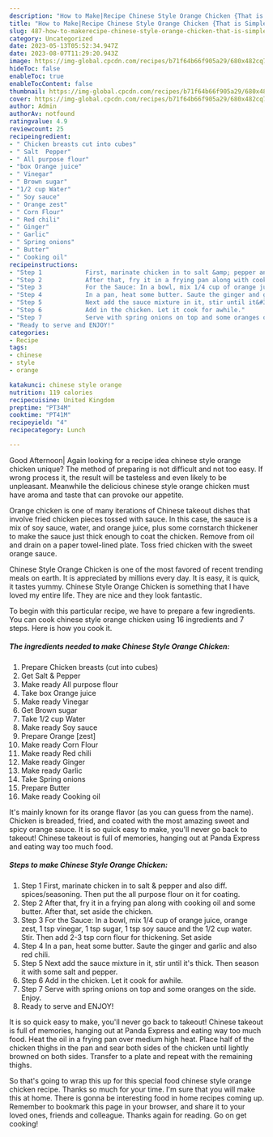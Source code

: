 ```yaml
---
description: "How to Make|Recipe Chinese Style Orange Chicken {That is Simple"
title: "How to Make|Recipe Chinese Style Orange Chicken {That is Simple"
slug: 487-how-to-makerecipe-chinese-style-orange-chicken-that-is-simple
category: Uncategorized
date: 2023-05-13T05:52:34.947Z
date: 2023-08-07T11:29:20.943Z
image: https://img-global.cpcdn.com/recipes/b71f64b66f905a29/680x482cq70/chinese-style-orange-chicken-recipe-main-photo.jpg
hideToc: false
enableToc: true
enableTocContent: false
thumbnail: https://img-global.cpcdn.com/recipes/b71f64b66f905a29/680x482cq70/chinese-style-orange-chicken-recipe-main-photo.jpg
cover: https://img-global.cpcdn.com/recipes/b71f64b66f905a29/680x482cq70/chinese-style-orange-chicken-recipe-main-photo.jpg
author: Admin
authorAv: notfound
ratingvalue: 4.9
reviewcount: 25
recipeingredient:
- " Chicken breasts cut into cubes"
- " Salt  Pepper"
- " All purpose flour"
- "box Orange juice"
- " Vinegar"
- " Brown sugar"
- "1/2 cup Water"
- " Soy sauce"
- " Orange zest"
- " Corn Flour"
- " Red chili"
- " Ginger"
- " Garlic"
- " Spring onions"
- " Butter"
- " Cooking oil"
recipeinstructions:
- "Step 1            First, marinate chicken in to salt &amp; pepper and also diff. spices/seasoning. Then put the all purpose flour on it for coating."
- "Step 2            After that, fry it in a frying pan along with cooking oil and some butter. After that, set aside the chicken."
- "Step 3            For the Sauce: In a bowl, mix 1/4 cup of orange juice, orange zest, 1 tsp vinegar, 1 tsp sugar, 1 tsp soy sauce and the 1/2 cup water. Stir. Then add 2-3 tsp corn flour for thickening. Set aside"
- "Step 4            In a pan, heat some butter. Saute the ginger and garlic and also red chili."
- "Step 5            Next add the sauce mixture in it, stir until it&#39;s thick. Then season it with some salt and pepper."
- "Step 6            Add in the chicken. Let it cook for awhile."
- "Step 7            Serve with spring onions on top and some oranges on the side. Enjoy."
- "Ready to serve and ENJOY!"
categories:
- Recipe
tags:
- chinese
- style
- orange

katakunci: chinese style orange 
nutrition: 119 calories
recipecuisine: United Kingdom
preptime: "PT34M"
cooktime: "PT41M"
recipeyield: "4"
recipecategory: Lunch

---
```



Good Afternoon| Again looking for a recipe idea chinese style orange chicken unique? The method of preparing is not difficult and not too easy. If wrong process it, the result will be tasteless and even likely to be unpleasant. Meanwhile the delicious chinese style orange chicken must have aroma and taste that can provoke our appetite.





Orange chicken is one of many iterations of Chinese takeout dishes that involve fried chicken pieces tossed with sauce. In this case, the sauce is a mix of soy sauce, water, and orange juice, plus some cornstarch thickener to make the sauce just thick enough to coat the chicken. Remove from oil and drain on a paper towel-lined plate. Toss fried chicken with the sweet orange sauce.

Chinese Style Orange Chicken is one of the most favored of recent trending meals on earth. It is appreciated by millions every day. It is easy, it is quick, it tastes yummy. Chinese Style Orange Chicken is something that I have loved my entire life. They are nice and they look fantastic.


To begin with this particular recipe, we have to prepare a few ingredients. You can cook chinese style orange chicken using 16 ingredients and 7 steps. Here is how you cook it.

<!--inarticleads1-->

##### The ingredients needed to make Chinese Style Orange Chicken:

1. Prepare  Chicken breasts (cut into cubes)
1. Get  Salt &amp; Pepper
1. Make ready  All purpose flour
1. Take box Orange juice
1. Make ready  Vinegar
1. Get  Brown sugar
1. Take 1/2 cup Water
1. Make ready  Soy sauce
1. Prepare  Orange [zest]
1. Make ready  Corn Flour
1. Make ready  Red chili
1. Make ready  Ginger
1. Make ready  Garlic
1. Take  Spring onions
1. Prepare  Butter
1. Make ready  Cooking oil


It&#39;s mainly known for its orange flavor (as you can guess from the name). Chicken is breaded, fried, and coated with the most amazing sweet and spicy orange sauce. It is so quick easy to make, you&#39;ll never go back to takeout! Chinese takeout is full of memories, hanging out at Panda Express and eating way too much food. 

<!--inarticleads2-->

##### Steps to make Chinese Style Orange Chicken:

1. Step 1            First, marinate chicken in to salt &amp; pepper and also diff. spices/seasoning. Then put the all purpose flour on it for coating.
1. Step 2            After that, fry it in a frying pan along with cooking oil and some butter. After that, set aside the chicken.
1. Step 3            For the Sauce: In a bowl, mix 1/4 cup of orange juice, orange zest, 1 tsp vinegar, 1 tsp sugar, 1 tsp soy sauce and the 1/2 cup water. Stir. Then add 2-3 tsp corn flour for thickening. Set aside
1. Step 4            In a pan, heat some butter. Saute the ginger and garlic and also red chili.
1. Step 5            Next add the sauce mixture in it, stir until it&#39;s thick. Then season it with some salt and pepper.
1. Step 6            Add in the chicken. Let it cook for awhile.
1. Step 7            Serve with spring onions on top and some oranges on the side. Enjoy.
1. Ready to serve and ENJOY!

It is so quick easy to make, you&#39;ll never go back to takeout! Chinese takeout is full of memories, hanging out at Panda Express and eating way too much food. Heat the oil in a frying pan over medium high heat. Place half of the chicken thighs in the pan and sear both sides of the chicken until lightly browned on both sides. Transfer to a plate and repeat with the remaining thighs. 

So that's going to wrap this up for this special food chinese style orange chicken recipe. Thanks so much for your time. I'm sure that you will make this at home. There is gonna be interesting food in home recipes coming up. Remember to bookmark this page in your browser, and share it to your loved ones, friends and colleague. Thanks again for reading. Go on get cooking!
